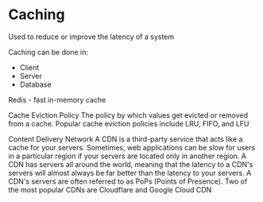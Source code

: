 # Caching

Used to reduce or improve the latency of a system

Caching can be done in:

- Client
- Server
- Database

Redis - fast in-memory cache

Cache Eviction Policy
The policy by which values get evicted or removed from a cache.
Popular cache eviction policies include LRU, FIFO, and LFU

Content Delivery Network
A CDN is a third-party service that acts like a cache for your servers. Sometimes, web applications can be slow for users in a particular region if your servers are located only in another region.
A CDN has servers all around the world, meaning that the latency to a CDN's servers will almost always be far better than the latency to your servers. A CDN's servers are often referred to as PoPs (Points of Presence). Two of the most popular CDNs are Cloudflare and Google Cloud CDN
